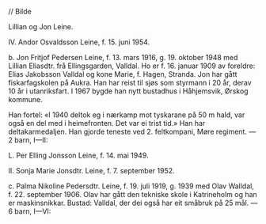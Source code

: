 // Bilde 

Lillian og Jon Leine.

IV. Andor Osvaldsson Leine, f. 15. juni 1954.

b. Jon Fritjof Pedersen Leine, f. 13. mars 1916, g. 19. oktober 1948 med Lillian Eliasdtr. frå Ellingsgarden, Valldal. Ho er f. 16. januar 1909 av foreldre: Elias Jakobsson Valldal og kone Marie, f. Hagen, Stranda. Jon har gått fiskarfagskolen på Aukra. Han har reist til sjøs som styrmann i 20 år, derav 10 år i utanriksfart. I 1967 bygde han nytt bustadhus i Håhjemsvik, Ørskog kommune.

Han fortel: «I 1940 deltok eg i nærkamp mot tyskarane på 50 m hald, var også en del med i heimefronten. Det var ei trist tid.» Han har deltakarmedaljen. Han gjorde teneste ved 2. feltkompani, Møre regiment. — 2 barn, I—II:

L. Per Elling Jonsson Leine, f. 14. mai 1949.

II. Sonja Marie Jonsdtr. Leine, f. 7. september 1952.

c. Palma Nikoline Pedersdtr. Leine, f. 19. juli 1919, g. 1939 med Olav Walldal, f. 22. september 1906. Olav har gått den tekniske skole i Katrineholm og han er maskinsnikkar. Bustad: Valldal, der dei også har eit småbruk på 25 mål. — 6 barn, I—VI: